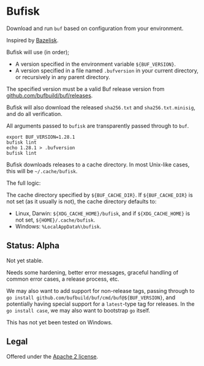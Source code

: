 # Bufisk

Download and run `buf` based on configuration from your environment.

Inspired by [Bazelisk](https://github.com/bazelbuild/bazelisk).

Bufisk will use (in order);

- A version specified in the environment variable `${BUF_VERSION}`.
- A version specified in a file named `.bufversion` in your current directory,
  or recursively in any parent directory.

The specified version must be a valid Buf release version from
[github.com/bufbuild/buf/releases](https://github.com/bufbuild/buf/releases).

Bufisk will also download the released `sha256.txt` and `sha256.txt.minisig`,
and do all verification.

All arguments passed to `bufisk` are transparently passed through to `buf`.

```
export BUF_VERSION=1.28.1
bufisk lint
echo 1.28.1 > .bufversion
bufisk lint
```

Bufisk downloads releases to a cache directory. In most Unix-like cases, this will be `~/.cache/bufisk`.

The full logic:

The cache directory specified by `${BUF_CACHE_DIR}`. If `${BUF_CACHE_DIR}` is not set
(as it usually is not), the cache directory defaults to:

- Linux, Darwin: `${XDG_CACHE_HOME}/bufisk`, and if `${XDG_CACHE_HOME}` is not set, `${HOME}/.cache/bufisk`.
- Windows: `%LocalAppData%\bufisk`.

## Status: Alpha

Not yet stable.

Needs some hardening, better error messages, graceful handling
of common error cases, a release process, etc.

We may also want to add support for non-release tags, passing through to
`go install github.com/bufbuild/buf/cmd/buf@${BUF_VERSION}`, and potentially having
special support for a `latest`-type tag for releases. In the `go install case`,
we may also want to bootstrap `go` itself.

This has not yet been tested on Windows.

## Legal

Offered under the [Apache 2 license][license].

[license]: https://github.com/bufbuild/bufisk/blob/main/LICENSE
